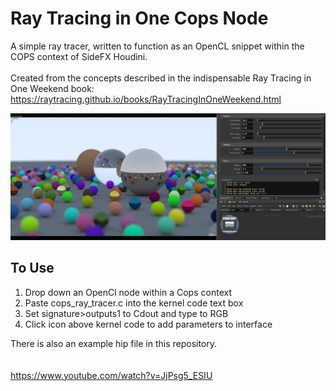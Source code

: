 # Ray Tracing in One Cops Node

A simple ray tracer, written to function as an OpenCL snippet within the COPS context of SideFX Houdini.\
\
Created from the concepts described in the indispensable Ray Tracing in One Weekend book:\
https://raytracing.github.io/books/RayTracingInOneWeekend.html

![alt text](https://github.com/richardcope/cops-ray-tracer/blob/main/images/capture001.JPG "rendered scene in cops")

## To Use

1) Drop down an OpenCl node within a Cops context
2) Paste cops_ray_tracer.c into the kernel code text box
3) Set signature>outputs1 to Cdout and type to RGB
4) Click icon above kernel code to add parameters to interface

There is also an example hip file in this repository.\
\
\
https://www.youtube.com/watch?v=JjPsg5_ESIU


